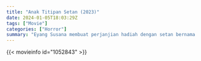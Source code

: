 ```yaml
---
title: "Anak Titipan Setan (2023)"
date: 2024-01-05T18:03:29Z
tags: ["Movie"]
categories: ["Horror"]
summary: "Eyang Susana membuat perjanjian hadiah dengan setan bernama 'Jaran Penoleh'. Perjanjian tersebut membuatnya harus mempersiapkan pengorbanan berupa anak berusia 10 tahun kepada iblis. Jika tidak bisa, maka nyawa Eyang Susana menjadi taruhannya."
---
```


<mux-player stream-type="on-demand"
src="https://kp3d-my.sharepoint.com/personal/ryoo_kp3d_onmicrosoft_com/_layouts/15/download.aspx?share=EUvZGdiqTjNGqz0xnjNWwWwB3erQiDnxaZkaLcyoKUTG5Q" prefer-playback="mse" controls>

</mux-player>


{{< movieinfo id="1052843" >}}

<script src="https://cdn.jsdelivr.net/npm/@mux/mux-player"></script>

 <script type="application/ld+json ">
{
"@context": "https://schema.org/",
"@type": "VideoObject",
"name": "Anak Titipan Setan (2023)",
"contentUrl": "https://stream.mux.com/Z015iIU5JOYMsqTVa02FYgOJDN2dPSTOIZhO00lPUfE4aw.m3u8",
"thumbnailUrl": "https://www.themoviedb.org/t/p/original/9eSoJrj8LkbUzuPSJzgSXWKexKj.jpg?width=314&fit_mode=preserve&time=25",
"uploadDate": "2023-12-25T06:24:19Z",
}

</script>
